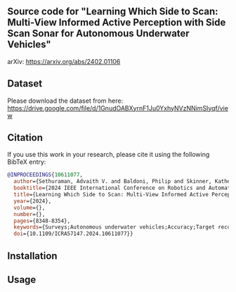 ## Source code for "Learning Which Side to Scan: Multi-View Informed Active Perception with Side Scan Sonar for Autonomous Underwater Vehicles"

arXiv: https://arxiv.org/abs/2402.01106

## Dataset 
Please download the dataset from here: https://drive.google.com/file/d/1GnudOABXyrnF1Ju0YxhyNVzNNimSIyqf/view

## Citation

If you use this work in your research, please cite it using the following BibTeX entry:

```bibtex
@INPROCEEDINGS{10611077,
  author={Sethuraman, Advaith V. and Baldoni, Philip and Skinner, Katherine A. and McMahon, James},
  booktitle={2024 IEEE International Conference on Robotics and Automation (ICRA)}, 
  title={Learning Which Side to Scan: Multi-View Informed Active Perception with Side Scan Sonar for Autonomous Underwater Vehicles}, 
  year={2024},
  volume={},
  number={},
  pages={8348-8354},
  keywords={Surveys;Autonomous underwater vehicles;Accuracy;Target recognition;Sonar;Active perception;Graph neural networks},
  doi={10.1109/ICRA57147.2024.10611077}}
```

## Installation


## Usage

